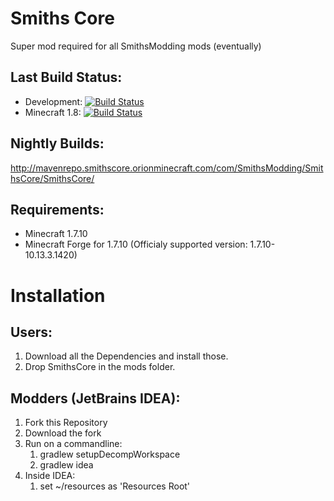 Smiths Core
=========

Super mod required for all SmithsModding mods (eventually)

## Last Build Status:
  * Development:      [![Build Status](https://travis-ci.org/SmithsModding/SmithsCore.svg?branch=Development)](https://travis-ci.org/SmithsModding/SmithsCore)
  * Minecraft 1.8:    [![Build Status](https://travis-ci.org/SmithsModding/SmithsCore.svg?branch=Development-1.8)](https://travis-ci.org/SmithsModding/SmithsCore)

## Nightly Builds:
http://mavenrepo.smithscore.orionminecraft.com/com/SmithsModding/SmithsCore/SmithsCore/

## Requirements:
   *  Minecraft 1.7.10
   *  Minecraft Forge for 1.7.10 (Officialy supported version: 1.7.10-10.13.3.1420)

Installation
============
## Users:
  1. Download all the Dependencies and install those.
  2. Drop SmithsCore in the mods folder.
  
## Modders (JetBrains IDEA):
  1. Fork this Repository
  2. Download the fork
  3. Run on a commandline: 
      1. gradlew setupDecompWorkspace
      2. gradlew idea
  4. Inside IDEA:
      1. set ~/resources as 'Resources Root'
